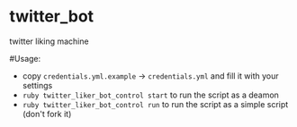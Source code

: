 twitter_bot
===========

twitter liking machine

#Usage:

  - copy `credentials.yml.example` -> `credentials.yml` and fill it with your settings
  - `ruby twitter_liker_bot_control start` to run the script as a deamon
  - `ruby twitter_liker_bot_control run` to run the script as a simple script (don't fork it)
